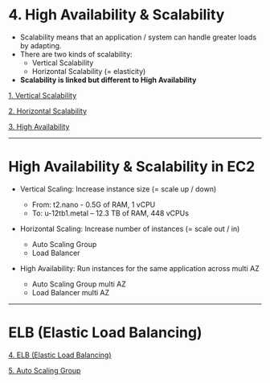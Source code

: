 # 4. High Availability & Scalability

- Scalability means that an application / system can handle greater loads by adapting.
- There are two kinds of scalability:
    - Vertical Scalability
    - Horizontal Scalability (= elasticity)
- **Scalability is linked but different to High Availability**

[1. Vertical Scalability](4%20High%20Availability%20Scalability/1%20Vertical%20Scalability.md)

[2. Horizontal Scalability](4%20High%20Availability%20Scalability/2%20Horizontal%20Scalability.md)

[3. High Availability](4%20High%20Availability%20Scalability/3%20High%20Availability.md)

---

# High Availability & Scalability in EC2

- Vertical Scaling: Increase instance size (= scale up / down)
    - From: t2.nano - 0.5G of RAM, 1 vCPU
    - To: u-12tb1.metal – 12.3 TB of RAM, 448 vCPUs

- Horizontal Scaling: Increase number of instances (= scale out / in)
    - Auto Scaling Group
    - Load Balancer

- High Availability: Run instances for the same application across multi AZ
    - Auto Scaling Group multi AZ
    - Load Balancer multi AZ

---

# ELB (Elastic Load Balancing)

[4. ELB (Elastic Load Balancing)](4%20High%20Availability%20Scalability/4%20ELB%20Elastic%20Load%20Balancing.md)

[5. Auto Scaling Group](4%20High%20Availability%20Scalability/5%20Auto%20Scaling%20Group.md)